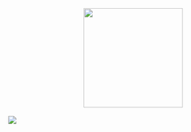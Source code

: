 <div align="center">
  <img align="center" src="https://i.imgur.com/8roCTfJ.png" width="200">
</div>
<br>
<a href="mailto:biancalpiva@gmail.com" target="_blank">
  <img src="https://img.shields.io/badge/Gmail-FFB6C1?style=for-the-badge&logo=gmail&logoColor=white" target="_blank">
</a>
